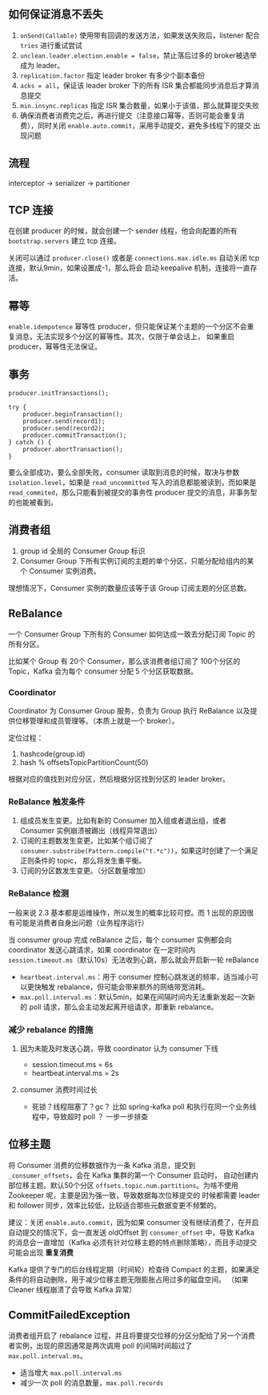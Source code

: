 
## 如何保证消息不丢失

1. `onSend(Callable)` 使用带有回调的发送方法，如果发送失败后，listener 配合 `tries` 进行重试尝试
2. `unclean.leader.election.enable = false`，禁止落后过多的 broker被选举成为 leader。 
3. `replication.factor` 指定 leader broker 有多少个副本备份
4. `acks = all`，保证该 leader broker 下的所有 ISR 集合都能同步消息后才算消息提交
5. `min.insync.replicas` 指定 ISR 集合数量，如果小于该值，那么就算提交失败
6. 确保消费者消费完之后，再进行提交（注意接口幂等，否则可能会重复消费），同时关闭 `enable.auto.commit`，采用手动提交，避免多线程下的提交
出现问题
   

## 流程

interceptor  -> serializer -> partitioner

## TCP 连接

在创建 producer 的时候，就会创建一个 sender 线程，他会向配置的所有 `bootstrap.servers` 建立 tcp 连接。

关闭可以通过 `producer.close()` 或者是 `connections.max.idle.ms` 自动关闭 tcp 连接，默认9min，如果设置成-1，那么将会
启动 keepalive 机制，连接将一直存活。

## 幂等

`enable.idempotence` 幂等性 producer，但只能保证某个主题的一个分区不会重复消息，无法实现多个分区的幂等性。其次，仅限于单会话上，
如果重启 producer，幂等性无法保证。

## 事务

```
producer.initTransactions();

try {
    producer.beginTransaction();
    producer.send(record1);
    producer.send(record2);
    producer.commitTransaction();
} catch () {
    producer.abortTransaction();
}
```

要么全部成功，要么全部失败。consumer 读取到消息的时候，取决与参数 `isolation.level`，如果是 `read_uncommitted`
写入的消息都能被读到，而如果是 `read_commited`，那么只能看到被提交的事务性 producer 提交的消息，非事务型的也能被看到。


## 消费者组

1. group id 全局的 Consumer Group 标识
2. Consumer Group 下所有实例订阅的主题的单个分区，只能分配给组内的某个 Consumer 实例消费。

理想情况下，Consumer 实例的数量应该等于该 Group 订阅主题的分区总数。


## ReBalance

一个 Consumer Group 下所有的 Consumer 如何达成一致去分配订阅 Topic 的所有分区。

比如某个 Group 有 20个 Consumer，那么该消费者组订阅了 100个分区的 Topic，Kafka 会为每个 consumer 分配 5 个分区获取数据。

### Coordinator

Coordinator 为 Consumer Group 服务，负责为 Group 执行 ReBalance 以及提供位移管理和成员管理等。（本质上就是一个 broker）。

定位过程：
1. hashcode(group.id)
2. hash % offsetsTopicPartitionCount(50)

根据对应的值找到对应分区，然后根据分区找到分区的 leader broker。

### ReBalance 触发条件

1. 组成员发生变更。比如有新的 Consumer 加入组或者退出组，或者 Consumer 实例崩溃被踢出（线程异常退出）
2. 订阅的主题数发生变更。比如某个组订阅了 `consumer.substribe(Pattern.compile("t.*c"))`，如果这时创建了一个满足正则条件的 topic，
那么将发生重平衡。
3. 订阅的分区数发生变更。（分区数量增加）

### ReBalance 检测

一般来说 2.3 基本都是运维操作，所以发生的概率比较可控。而 1 出现的原因很有可能是消费者自身出问题（业务程序运行）

当 consumer group 完成 reBalance 之后，每个 consumer 实例都会向 coordinator 发送心跳请求，如果 coordinator 在一定时间内
`session.timeout.ms`（默认10s）无法收到心跳，那么就会开启新一轮 reBalance

* `heartbeat.interval.ms`：用于 consumer 控制心跳发送的频率，适当减小可以更快触发 rebalance，但可能会带来额外的网络带宽消耗。
* `max.poll.interval.ms`：默认5min，如果在间隔时间内无法重新发起一次新的 poll 请求，那么会主动发起离开组请求，即重新 rebalance。


### 减少 rebalance 的措施

1. 因为未能及时发送心跳，导致 coordinator 认为 consumer 下线

    * session.timeout.ms = 6s
    * heartbeat.interval.ms = 2s
    
2. consumer 消费时间过长

    * 死锁？线程阻塞了？gc？  比如 spring-kafka poll 和执行在同一个业务线程中，导致超时 poll ？ 一步一步排查
    


## 位移主题

将 Consumer 消费的位移数据作为一条 Kafka 消息，提交到 `_consumer_offsets`，会在 Kafka 集群的第一个 Consumer 启动时，
自动创建内部位移主题。默认50个分区 `offsets.topic.num.partitions`。为啥不使用 Zookeeper 呢，主要是因为强一致，导致数据每次位移提交的
时候都需要 leader 和 follower 同步，效率比较低，比较适合那些元数据变更不频繁的。

建议：关闭 `enable.auto.commit`，因为如果 consumer 没有继续消费了，在开启自动提交的情况下，会一直发送 oldOffset 到 `consumer_offset`
中，导致 Kafka 的消息会一直增加（Kafka 必须有针对位移主题的特点删除策略），而且手动提交可能会出现 __重复消费__

Kafka 提供了专门的后台线程定期（时间轮）检查待 Compact 的主题，如果满足条件的将自动删除，用于减少位移主题无限膨胀占用过多的磁盘空间。
（如果 Cleaner 线程崩溃了会导致 Kafka 异常）


## CommitFailedException

消费者组开启了 rebalance 过程，并且将要提交位移的分区分配给了另一个消费者实例，出现的原因通常是两次调用 poll 的间隔时间超过了
`max.poll.interval.ms`。

* 适当增大 `max.poll.interval.ms`
* 减少一次 poll 的消息数量，`max.poll.records`